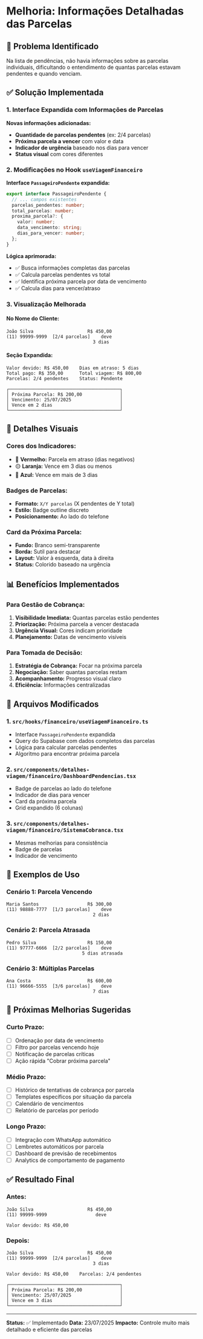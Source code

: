 # Melhoria: Informações Detalhadas das Parcelas

## 🎯 Problema Identificado
Na lista de pendências, não havia informações sobre as parcelas individuais, dificultando o entendimento de quantas parcelas estavam pendentes e quando venciam.

## ✅ Solução Implementada

### **1. Interface Expandida com Informações de Parcelas**

**Novas informações adicionadas:**
- **Quantidade de parcelas pendentes** (ex: 2/4 parcelas)
- **Próxima parcela a vencer** com valor e data
- **Indicador de urgência** baseado nos dias para vencer
- **Status visual** com cores diferentes

### **2. Modificações no Hook `useViagemFinanceiro`**

**Interface `PassageiroPendente` expandida:**
```typescript
export interface PassageiroPendente {
  // ... campos existentes
  parcelas_pendentes: number;
  total_parcelas: number;
  proxima_parcela?: {
    valor: number;
    data_vencimento: string;
    dias_para_vencer: number;
  };
}
```

**Lógica aprimorada:**
- ✅ Busca informações completas das parcelas
- ✅ Calcula parcelas pendentes vs total
- ✅ Identifica próxima parcela por data de vencimento
- ✅ Calcula dias para vencer/atraso

### **3. Visualização Melhorada**

#### **No Nome do Cliente:**
```
João Silva                    R$ 450,00
(11) 99999-9999  [2/4 parcelas]    deve
                                3 dias
```

#### **Seção Expandida:**
```
Valor devido: R$ 450,00    Dias em atraso: 5 dias
Total pago: R$ 350,00      Total viagem: R$ 800,00
Parcelas: 2/4 pendentes    Status: Pendente

┌─────────────────────────────────────────┐
│ Próxima Parcela: R$ 200,00              │
│ Vencimento: 25/07/2025                  │
│ Vence em 2 dias                         │
└─────────────────────────────────────────┘
```

## 🎨 Detalhes Visuais

### **Cores dos Indicadores:**
- 🔴 **Vermelho:** Parcela em atraso (dias negativos)
- 🟡 **Laranja:** Vence em 3 dias ou menos
- 🔵 **Azul:** Vence em mais de 3 dias

### **Badges de Parcelas:**
- **Formato:** `X/Y parcelas` (X pendentes de Y total)
- **Estilo:** Badge outline discreto
- **Posicionamento:** Ao lado do telefone

### **Card da Próxima Parcela:**
- **Fundo:** Branco semi-transparente
- **Borda:** Sutil para destacar
- **Layout:** Valor à esquerda, data à direita
- **Status:** Colorido baseado na urgência

## 📊 Benefícios Implementados

### **Para Gestão de Cobrança:**
1. **Visibilidade Imediata:** Quantas parcelas estão pendentes
2. **Priorização:** Próxima parcela a vencer destacada
3. **Urgência Visual:** Cores indicam prioridade
4. **Planejamento:** Datas de vencimento visíveis

### **Para Tomada de Decisão:**
1. **Estratégia de Cobrança:** Focar na próxima parcela
2. **Negociação:** Saber quantas parcelas restam
3. **Acompanhamento:** Progresso visual claro
4. **Eficiência:** Informações centralizadas

## 🔧 Arquivos Modificados

### **1. `src/hooks/financeiro/useViagemFinanceiro.ts`**
- Interface `PassageiroPendente` expandida
- Query do Supabase com dados completos das parcelas
- Lógica para calcular parcelas pendentes
- Algoritmo para encontrar próxima parcela

### **2. `src/components/detalhes-viagem/financeiro/DashboardPendencias.tsx`**
- Badge de parcelas ao lado do telefone
- Indicador de dias para vencer
- Card da próxima parcela
- Grid expandido (6 colunas)

### **3. `src/components/detalhes-viagem/financeiro/SistemaCobranca.tsx`**
- Mesmas melhorias para consistência
- Badge de parcelas
- Indicador de vencimento

## 🎯 Exemplos de Uso

### **Cenário 1: Parcela Vencendo**
```
Maria Santos                  R$ 300,00
(11) 98888-7777  [1/3 parcelas]    deve
                                2 dias
```

### **Cenário 2: Parcela Atrasada**
```
Pedro Silva                   R$ 150,00
(11) 97777-6666  [2/2 parcelas]    deve
                            5 dias atrasada
```

### **Cenário 3: Múltiplas Parcelas**
```
Ana Costa                     R$ 600,00
(11) 96666-5555  [3/6 parcelas]    deve
                                7 dias
```

## 🚀 Próximas Melhorias Sugeridas

### **Curto Prazo:**
- [ ] Ordenação por data de vencimento
- [ ] Filtro por parcelas vencendo hoje
- [ ] Notificação de parcelas críticas
- [ ] Ação rápida "Cobrar próxima parcela"

### **Médio Prazo:**
- [ ] Histórico de tentativas de cobrança por parcela
- [ ] Templates específicos por situação da parcela
- [ ] Calendário de vencimentos
- [ ] Relatório de parcelas por período

### **Longo Prazo:**
- [ ] Integração com WhatsApp automático
- [ ] Lembretes automáticos por parcela
- [ ] Dashboard de previsão de recebimentos
- [ ] Analytics de comportamento de pagamento

## ✅ Resultado Final

### **Antes:**
```
João Silva                    R$ 450,00
(11) 99999-9999                  deve

Valor devido: R$ 450,00
```

### **Depois:**
```
João Silva                    R$ 450,00
(11) 99999-9999  [2/4 parcelas]    deve
                                3 dias

Valor devido: R$ 450,00    Parcelas: 2/4 pendentes

┌─────────────────────────────────────────┐
│ Próxima Parcela: R$ 200,00              │
│ Vencimento: 25/07/2025                  │
│ Vence em 3 dias                         │
└─────────────────────────────────────────┘
```

---

**Status:** ✅ Implementado
**Data:** 23/07/2025
**Impacto:** Controle muito mais detalhado e eficiente das parcelas